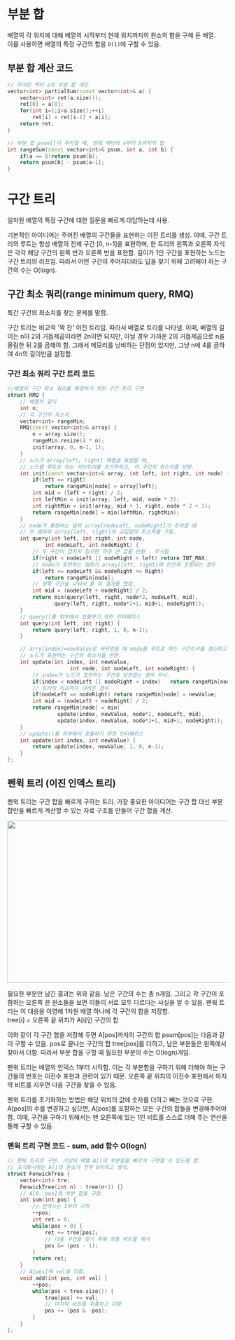 # 부분 합

배열의 각 위치에 대해 배열의 시작부터 현재 위치까지의 원소의 합을 구해 둔 배열.  
이를 사용하면 배열의 특정 구간의 합을 `O(1)`에 구할 수 있음.  

## 부분 합 계산 코드

```cpp
// 주어진 벡터 a의 부분 합 계산
vector<int> partialSum(const vector<int>& a) {
	vector<int> ret(a.size());
	ret[0] = a[0];
	for(int i=1;i<a.size();++i) 
		ret[i] = ret[i-1] + a[i];
	return ret;
}

// 부분 합 psum[]이 주어질 때, 원래 벡터의 a부터 b까지의 합
int rangeSum(const vector<int>& psum, int a, int b) {
	if(a == 0)return psum[b];
	return psum[b] - psum[a-1];
}
```

# 구간 트리

일차원 배열의 특정 구간에 대한 질문을 빠르게 대답하는데 사용.

기본적인 아이디어는 주어진 배열의 구간들을 표현하는 이진 트리를 생성. 이때, 구간 트리의 루트는 항상 배열의 전체 구간 [0, n-1]을 표현하며, 한 트리의 왼쪽과 오른쪽 자식은 각각 해당 구간의 왼쪽 반과 오른쪽 반을 표현함. 길이가 1인 구간을 표현하는 노드는 구간 트리의 리프임. 따라서 어떤 구간이 주어지더라도 답을 찾기 위해 고려해야 하는 구간의 수는 O(logn).

## 구간 최소 쿼리(range minimum query, RMQ)

특간 구간의 최소치를 찾는 문제를 말함. 

구간 트리는 비교적 '꽉 찬' 이진 트리임. 따라서 배열로 트리를 나타냄. 이때, 배열의 길이는 n이 2의 거듭제곱이라면 2n이면 되지만, 아닐 경우 가까운 2의 거듭제곱으로 n을 올림한 뒤 2를 곱해야 함. 그래서 메모리를 낭비하는 단점이 있지만, 그냥 n에 4를 곱하여 4n의 길이만큼 설정함.  

### 구간 최소 쿼리 구간 트리 코드

```cpp
//배열의 구간 최소 쿼리를 해결하기 위한 구간 트리 구현
struct RMQ {
	// 배열의 길이
	int n;
	// 각 구간의 최소치
	vector<int> rangeMin;
	RMQ(const vector<int>& array) {
		n = array.size();
		rangeMin.resize(4 * n);
		init(array, 0, n-1, 1);
	}
	// 노드가 array[left, right] 배열을 표현할 때,
	// 노드를 루트로 하는 서브트리를 초기화하고, 이 구간의 최소치를 반환.
	int init(const vector<int>& array, int left, int right, int node) {
		if(left == right)
			return rangeMin[node] = array[left];
		int mid = (left + right) / 2;
		int leftMin = init(array, left, mid, node * 2);
		int rightMin = init(array, mid + 1, right, node * 2 + 1);
		return rangeMin[node] = min(leftMin, rightMin);
	}
	// node가 표현하는 범위 array[nodeLeft, nodeRight]가 주어질 때
	// 이 범위와 array[left, right]의 교집합의 최소치를 구함.
	int query(int left, int right, int node, 
			int nodeLeft, int nodeRight) {
		// 두 구간이 겹치지 않으면 아주 큰 값을 반환 : 무시됨
		if(right < nodeLeft || nodeRight < left) return INT_MAX;
		// node가 표현하는 범위가 array[left, right]에 완전히 포함되는 경우
		if(left <= nodeLeft && nodeRight <= Right)
			return rangeMin[node];
		// 양쪽 구간을 나눠서 푼 뒤 결과를 합침.
		int mid = (nodeLeft + nodeRight) / 2;
		return min(query(left, right, node*2, nodeLeft, mid), 
			   query(left, right, node*2+1, mid+1, nodeRight));
	}
	// query()를 외부에서 호출하기 위한 인터페이스
	int query(int left, int right) {
		return query(left, right, 1, 0, n-1);
	}

	// arry[index]=newValue로 바뀌었을 때 node를 루트로 하는 구간트리를 갱신하고
	// 노드가 표현하는 구간의 최소치를 반환.
	int update(int index, int newValue, 
					int node, int nodeLeft, int nodeRight) {
		// index가 노드가 표현하는 구간과 상관없는 경우 무시.
		if(index < nodeLeft || nodeRight < index)	return rangeMin[node];
		// 트리의 리프까지 내려온 경우
		if(nodeLeft == nodeRight) return rangeMin[node] = newValue;
		int mid = (nodeLeft + nodeRight) / 2;
		return rangeMin[node] = min(
				update(index, newValue, node*2, nodeLeft, mid),
				update(index, newValue, node*2+1, mid+1, nodeRight));
	}
	// update()를 외부에서 호출하기 위한 인터페이스
	int update(int index, int newValue) {
		return update(index, newValue, 1, 0, n-1);
	}
};

```

## 펜윅 트리 (이진 인덱스 트리)

펜윅 트리는 구간 합을 빠르게 구하는 트리. 가장 중요한 아이디어는 구간 합 대신 부분 합만을 빠르게 계산할 수 있는 자료 구조를 만들어 구간 합을 계산.

<center><img src="https://github.com/rnjstkdah20/study/blob/master/Algorithm/image/FenwickTree.PNG" width="1000" height="370"></center>


필요한 부분만 남긴 결과는 위와 같음. 남은 구간의 수는 총 n개임. 그리고 각 구간이 포함하는 오른쪽 끈 원소들을 보면 이들이 서로 모두 다르다는 사실을 알 수 있음. 펜윅 트리는 이 대응을 이영해 1차원 배열 하나에 각 구간의 합을 저장함.  
tree[i] = 오른쪽 끝 위치가 A[i]인 구간의 합  


이와 같이 각 구간 합을 저장해 두면 A[pos]까지의 구간의 합 psum[pos]는 다음과 같이 구할 수 있음. pos로 끝나는 구간의 합 tree[pos]를 더하고, 남은 부분들은 왼쪽에서 찾아서 더함. 따라서 부분 합을 구할 때 필요한 부분의 수는 O(logn)개임.

펜윅 트리는 배열의 인덱스 1부터 시작함. 이는 각 부분합을 구하기 위해 더해야 하는 구간들의 번호는 이진수 표현과 관련이 있기 때문. 오른쪽 끝 위치의 이진수 표현에서 마지막 비트를 지우면 다음 구간을 찾을 수 있음.

펜윅 트리를 초기화하는 방법은 해당 위치의 값에 숫자를 더하고 빼는 것으로 구현. A[pos]의 수를 변경하고 싶으면, A[pos]를 포함하는 모든 구간의 합들을 변경해주어야함. 이때, 구간을 구하기 위해서는 맨 오른쪽에 있는 1인 비트를 스스로 더해 주는 연산을 통해 구할 수 있음.


### 펜윅 트리 구현 코드 - sum, add 함수 O(logn)
```cpp
// 펜윅 트리의 구현. 가상의 배열 A[]의 부분합을 빠르게 구현할 수 있도록 함.
// 초기화시에는 A[]의 원소가 전부 0이라고 생각.
struct FenwickTree {
	vector<int> tre;
	FenwickTree(int n) : tree(n+1) {}
	// A[0..pos]의 부분 합을 구함.
	int sum(int pos) {
		// 인덱스는 1부터 시작
		++pos;
		int ret = 0;
		while(pos > 0) {
			ret += tree[pos];
			// 다음 구간을 찾기 위해 최종 비트를 제거
			pos &= (pos - 1);
		}
		return ret;
	}
	// A[pos]에 val을 더함.
	void add(int pos, int val) {
		++pos;
		while(pos < tree.size()) {
			tree[pos] += val;
			// 마지막 비트를 추출하고 더함
			pos += (pos & -pos);
		}
	}
};
```








